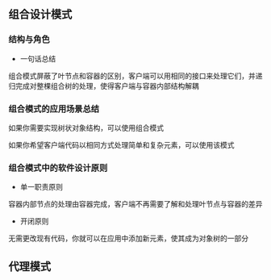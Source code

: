 ## 组合设计模式

### 结构与角色

- 一句话总结

组合模式屏蔽了叶节点和容器的区别，客户端可以用相同的接口来处理它们，并递归完成对整棵组合树的处理，使得客户端与容器内部结构解耦

### 组合模式的应用场景总结

如果你需要实现树状对象结构，可以使用组合模式

如果你希望客户端代码以相同方式处理简单和复杂元素，可以使用该模式

### 组合模式中的软件设计原则

- 单一职责原则

容器内部节点的处理由容器完成，客户端不再需要了解和处理叶节点与容器的差异

- 开闭原则

无需更改现有代码，你就可以在应用中添加新元素，使其成为对象树的一部分

## 代理模式

